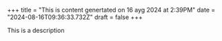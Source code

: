 +++
title = "This is content genertated on 16 ayg 2024 at 2:39PM"
date = "2024-08-16T09:36:33.732Z"
draft = false
+++

  This is a description
        